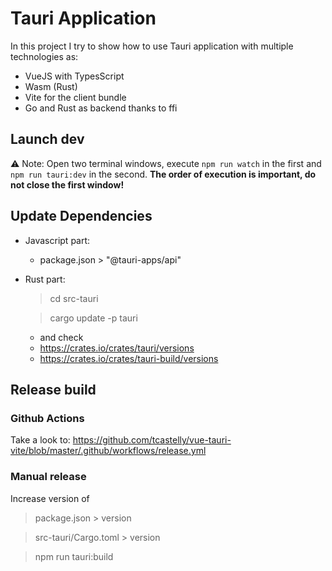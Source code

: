 # Tauri Application

In this project I try to show how to use Tauri application with multiple technologies as:
- VueJS with TypesScript
- Wasm (Rust)
- Vite for the client bundle
- Go and Rust as backend thanks to ffi

## Launch dev

⚠️ Note: Open two terminal windows, execute `npm run watch` in the first and `npm run tauri:dev` in the second. **The order of execution is important, do not close the first window!**

## Update Dependencies

- Javascript part:
  - package.json > "@tauri-apps/api"
- Rust part: 
  > cd src-tauri

  > cargo update -p tauri
  - and check
  - https://crates.io/crates/tauri/versions
  - https://crates.io/crates/tauri-build/versions

## Release build

### Github Actions
Take a look to:
https://github.com/tcastelly/vue-tauri-vite/blob/master/.github/workflows/release.yml

### Manual release
Increase version of

> package.json > version

> src-tauri/Cargo.toml > version

> npm run tauri:build
